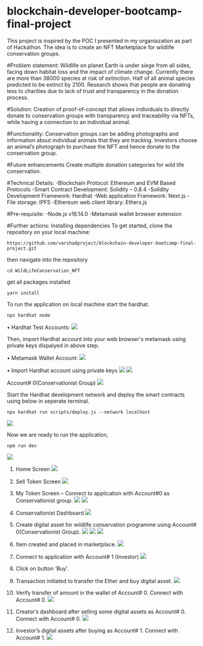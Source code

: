 # blockchain-developer-bootcamp-final-project

This project is inspired by the POC I presented in my organiazation as part of Hackathon. The idea is to create an NFT Marketplace for wildlife conservation groups.

#Problem statement:
Wildlife on planet Earth is under siege from all sides, facing down habitat loss and the impact of climate change. Currently there are more than 38000 species at risk of extinction.
Half of all animal species predicted to be extinct by 2100. Research shows that people are donating less to charities due to lack of trust and transparency in the donation process.

#Solution:
Creation of proof-of-concept that allows individuals to directly donate to conservation groups with transparency and traceability via NFTs, while having a connection to an individual animal.

#Functionality:
Conservation groups can be adding photographs and information about individual animals that they are tracking. Investors choose an animal’s photograph to purchase the NFT and hence donate to the conservation group.

#Future enhancements
Create multiple donation categories for wild life conservation.

#Technical Details:
-Blockchain Protocol: Ethereum and EVM Based Protocols
-Smart Contract Development: Solidity – 0.8.4
-Solidity Development Framework: Hardhat 
-Web application Framework: Next.js
-File storage: IPFS
-Ethereum web client library: Ethers.js

#Pre-requisite:
-Node.js v16.14.0
-Metamask wallet browser extension

#Further actions:
Installing dependencies
To get started, clone the repository on your local machine:
```
https://github.com/varshadproject/blockchain-developer-bootcamp-final-project.git
```

then navigate into the repository
```
cd WildLifeConservation_NFT
```

get all packages installed
```
yarn install
```

To run the application on local machine start the hardhat.
```
npx hardhat node
```
•	Hardhat Test Accounts:
![](images/demo/00_Hardhat_Test_Account.PNG)

Then, import Hardhat account into your web browser's metamask using private keys dispalyed in above step.

•	Metamask Wallet Account:
![](images/demo/01_MetamaskWallet_01.PNG)
 

•	Import Hardhat account using private keys
![](images/demo/02_ImportAccount_MetamaskWallet_01.PNG)
![](images/demo/03_ImportAccount_MetamaskWallet_02.PNG)

Account# 0(Conservationist Group)
![](images/demo/04_ImportAccount_MetamaskWallet_03.PNG)

Start the Hardhat development network and deploy the smart contracts using below in seperate terminal.
```
npx hardhat run scripts/deploy.js --network localhost
```
![](images/demo/05_ContractsDeployment_localhost.PNG)


Now we are ready to run the application,
```
npm run dev
```
![](images/demo/06_RunApplication_localhost.PNG)


1.	Home Screen
![](images/demo/07_WebAppDemo.PNG)
 

2.	Sell Token Screen
 ![](images/demo/08_WebAppDemo.PNG)


3.	My Token Screen – Connect to application with Account#0 as Conservationist group.
![](images/demo/09_WebAppDemo.PNG)
![](images/demo/10_WebAppDemo.PNG) 
 

4.	Conservationist Dashboard
![](images/demo/11_WebAppDemo.PNG)


5.	Create digital asset for wildlife conservation programme using Account# 0(Conservationist Group).
![](images/demo/12_WebAppDemo.PNG)
![](images/demo/13_WebAppDemo.PNG)
![](images/demo/14_WebAppDemo.PNG)


6.	Item created and placed in marketplace.
![](images/demo/15_WebAppDemo.PNG)

7.	Connect to application with Account# 1 (Investor)
![](images/demo/16_WebAppDemo.PNG) 
 

8.	Click on button ‘Buy’.

9.	Transaction initiated to transfer the Ether and buy digital asset.
![](images/demo/17_WebAppDemo.PNG)

10.	Verify transfer of amount in the wallet of Account# 0. Connect with Account# 0.
![](images/demo/18_WebAppDemo.PNG)  


11.	Creator’s dashboard after selling some digital assets as Account# 0. Connect with Account# 0.
![](images/demo/19_WebAppDemo.PNG)

12.	Investor’s digital assets after buying as Account# 1. Connect with Account# 1.
![](images/demo/20_WebAppDemo.PNG)
